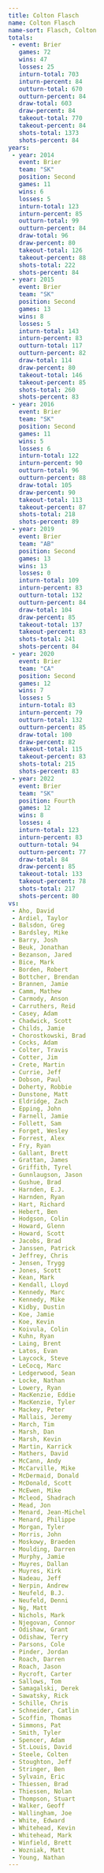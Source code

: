 ```yaml
---
title: Colton Flasch
name: Colton Flasch
name-sort: Flasch, Colton
totals:
 - event: Brier
   games: 72
   wins: 47
   losses: 25
   inturn-total: 703
   inturn-percent: 84
   outturn-total: 670
   outturn-percent: 84
   draw-total: 603
   draw-percent: 84
   takeout-total: 770
   takeout-percent: 84
   shots-total: 1373
   shots-percent: 84
years:
 - year: 2014
   event: Brier
   team: "SK"
   position: Second
   games: 11
   wins: 6
   losses: 5
   inturn-total: 123
   inturn-percent: 85
   outturn-total: 99
   outturn-percent: 84
   draw-total: 96
   draw-percent: 80
   takeout-total: 126
   takeout-percent: 88
   shots-total: 222
   shots-percent: 84
 - year: 2015
   event: Brier
   team: "SK"
   position: Second
   games: 13
   wins: 8
   losses: 5
   inturn-total: 143
   inturn-percent: 83
   outturn-total: 117
   outturn-percent: 82
   draw-total: 114
   draw-percent: 80
   takeout-total: 146
   takeout-percent: 85
   shots-total: 260
   shots-percent: 83
 - year: 2016
   event: Brier
   team: "SK"
   position: Second
   games: 11
   wins: 5
   losses: 6
   inturn-total: 122
   inturn-percent: 90
   outturn-total: 96
   outturn-percent: 88
   draw-total: 105
   draw-percent: 90
   takeout-total: 113
   takeout-percent: 87
   shots-total: 218
   shots-percent: 89
 - year: 2019
   event: Brier
   team: "AB"
   position: Second
   games: 13
   wins: 13
   losses: 0
   inturn-total: 109
   inturn-percent: 83
   outturn-total: 132
   outturn-percent: 84
   draw-total: 104
   draw-percent: 85
   takeout-total: 137
   takeout-percent: 83
   shots-total: 241
   shots-percent: 84
 - year: 2020
   event: Brier
   team: "CA"
   position: Second
   games: 12
   wins: 7
   losses: 5
   inturn-total: 83
   inturn-percent: 79
   outturn-total: 132
   outturn-percent: 85
   draw-total: 100
   draw-percent: 82
   takeout-total: 115
   takeout-percent: 83
   shots-total: 215
   shots-percent: 83
 - year: 2022
   event: Brier
   team: "SK"
   position: Fourth
   games: 12
   wins: 8
   losses: 4
   inturn-total: 123
   inturn-percent: 83
   outturn-total: 94
   outturn-percent: 77
   draw-total: 84
   draw-percent: 85
   takeout-total: 133
   takeout-percent: 78
   shots-total: 217
   shots-percent: 80
vs:
 - Aho, David
 - Ardiel, Taylor
 - Balsdon, Greg
 - Bardsley, Mike
 - Barry, Josh
 - Beuk, Jonathan
 - Bezanson, Jared
 - Bice, Mark
 - Borden, Robert
 - Bottcher, Brendan
 - Brannen, Jamie
 - Camm, Mathew
 - Carmody, Anson
 - Carruthers, Reid
 - Casey, Adam
 - Chadwick, Scott
 - Childs, Jamie
 - Chorostkowski, Brad
 - Cocks, Adam
 - Colter, Travis
 - Cotter, Jim
 - Crete, Martin
 - Currie, Jeff
 - Dobson, Paul
 - Doherty, Robbie
 - Dunstone, Matt
 - Eldridge, Zach
 - Epping, John
 - Farnell, Jamie
 - Follett, Sam
 - Forget, Wesley
 - Forrest, Alex
 - Fry, Ryan
 - Gallant, Brett
 - Grattan, James
 - Griffith, Tyrel
 - Gunnlaugson, Jason
 - Gushue, Brad
 - Harnden, E.J.
 - Harnden, Ryan
 - Hart, Richard
 - Hebert, Ben
 - Hodgson, Colin
 - Howard, Glenn
 - Howard, Scott
 - Jacobs, Brad
 - Janssen, Patrick
 - Jeffrey, Chris
 - Jensen, Trygg
 - Jones, Scott
 - Kean, Mark
 - Kendall, Lloyd
 - Kennedy, Marc
 - Kennedy, Mike
 - Kidby, Dustin
 - Koe, Jamie
 - Koe, Kevin
 - Koivula, Colin
 - Kuhn, Ryan
 - Laing, Brent
 - Latos, Evan
 - Laycock, Steve
 - LeCocq, Marc
 - Ledgerwood, Sean
 - Locke, Nathan
 - Lowery, Ryan
 - MacKenzie, Eddie
 - MacKenzie, Tyler
 - Mackey, Peter
 - Mallais, Jeremy
 - March, Tim
 - Marsh, Dan
 - Marsh, Kevin
 - Martin, Karrick
 - Mathers, David
 - McCann, Andy
 - McCarville, Mike
 - McDermaid, Donald
 - McDonald, Scott
 - McEwen, Mike
 - Mcleod, Shadrach
 - Mead, Jon
 - Menard, Jean-Michel
 - Menard, Philippe
 - Morgan, Tyler
 - Morris, John
 - Moskowy, Braeden
 - Moulding, Darren
 - Murphy, Jamie
 - Muyres, Dallan
 - Muyres, Kirk
 - Nadeau, Jeff
 - Nerpin, Andrew
 - Neufeld, B.J.
 - Neufeld, Denni
 - Ng, Matt
 - Nichols, Mark
 - Njegovan, Connor
 - Odishaw, Grant
 - Odishaw, Terry
 - Parsons, Cole
 - Pinder, Jordan
 - Roach, Darren
 - Roach, Jason
 - Rycroft, Carter
 - Sallows, Tom
 - Samagalski, Derek
 - Sawatsky, Rick
 - Schille, Chris
 - Schneider, Catlin
 - Scoffin, Thomas
 - Simmons, Pat
 - Smith, Tyler
 - Spencer, Adam
 - St.Louis, David
 - Steele, Colten
 - Stoughton, Jeff
 - Stringer, Ben
 - Sylvain, Eric
 - Thiessen, Brad
 - Thiessen, Nolan
 - Thompson, Stuart
 - Walker, Geoff
 - Wallingham, Joe
 - White, Edward
 - Whitehead, Kevin
 - Whitehead, Mark
 - Winfield, Brett
 - Wozniak, Matt
 - Young, Nathan
---
```

